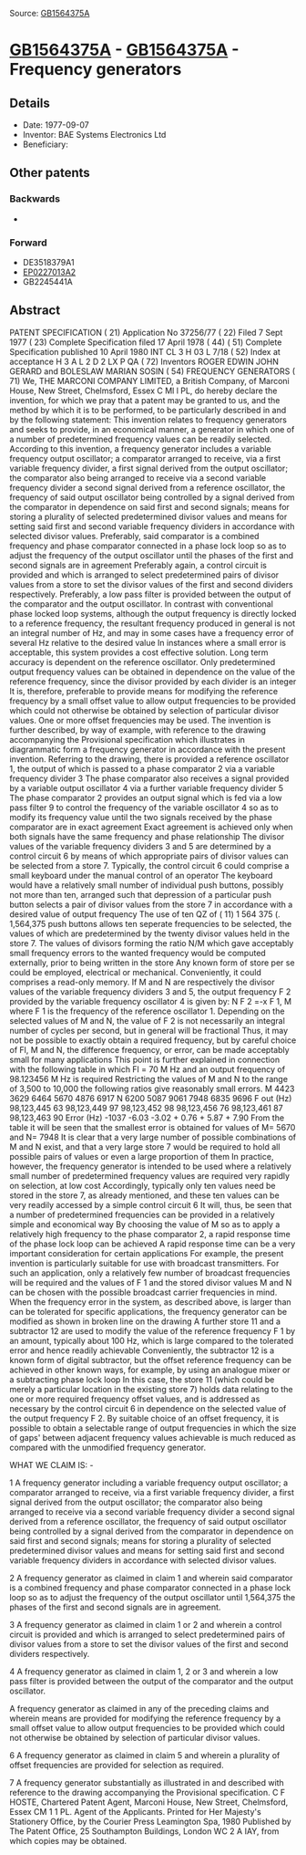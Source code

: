 Source: [GB1564375A](https://patents.google.com/patent/GB1564375A)

# [GB1564375A](GB1564375A.md) - [GB1564375A](GB1564375A.md) - Frequency generators

## Details

* Date: 1977-09-07
* Inventor: BAE Systems Electronics Ltd
* Beneficiary: 

## Other patents

### Backwards
 * 
### Forward
 * DE3518379A1
 * [EP0227013A2](EP0227013A2.md)
 * GB2245441A
## Abstract

PATENT SPECIFICATION 
( 21) Application No 37256/77 ( 22) Filed 7 Sept 1977 ( 23) Complete Specification filed 17 April 1978 ( 44) ( 51) 
Complete Specification published 10 April 1980 
INT CL 3 H 03 L 7/18 ( 52) Index at acceptance H 3 A L 2 D 2 LX P QA ( 72) Inventors ROGER EDWIN JOHN GERARD and BOLESLAW MARIAN SOSIN ( 54) FREQUENCY GENERATORS ( 71) We, THE MARCONI COMPANY LIMITED, a British Company, of Marconi House, New Street, Chelmsford, Essex C Ml l PL, do hereby declare the invention, for which we pray that a patent may be granted to us, and the method by which it is to be performed, to be particularly described in and by the following statement: This invention relates to frequency generators and seeks to provide, in an economical manner, a generator in which one of a number of predetermined frequency values can be readily selected. 
According to this invention, a frequency generator includes a variable frequency output oscillator; a comparator arranged to receive, via a first variable frequency divider, a first signal derived from the output oscillator; the comparator also being arranged to receive via a second variable frequency divider a second signal derived from a reference oscillator, the frequency of said output oscillator being controlled by a signal derived from the comparator in dependence on said first and second signals; means for storing a plurality of selected predetermined divisor values and means for setting said first and second variable frequency dividers in accordance with selected divisor values. 
Preferably, said comparator is a combined frequency and phase comparator connected in a phase lock loop so as to adjust the frequency of the output oscillator until the phases of the first and second signals are in agreement Preferably again, a control circuit is provided and which is arranged to select predetermined pairs of divisor values from a store to set the divisor values of the first and second dividers respectively. 
Preferably, a low pass filter is provided between the output of the comparator and the output oscillator. 
In contrast with conventional phase locked loop systems, although the output frequency is directly locked to a reference frequency, the resultant frequency produced in general is not an integral number of Hz, and may in some cases have a frequency error of several Hz relative to the desired value In instances where a small error is acceptable, this system provides a cost effective solution. 
Long term accuracy is dependent on the reference oscillator. 
Only predetermined output frequency values can be obtained in dependence on the value of the reference frequency, since the divisor provided by each divider is an integer It is, therefore, preferable to provide means for modifying the reference frequency by a small offset value to allow output frequencies to be provided which could not otherwise be obtained by selection of particular divisor values. 
One or more offset frequencies may be used. 
The invention is further described, by way of example, with reference to the drawing accompanying the Provisional specification which illustrates in diagrammatic form a frequency generator in accordance with the present invention. 
Referring to the drawing, there is provided a reference oscillator 1, the output of which is passed to a phase comparator 2 via a variable frequency divider 3 The phase comparator also receives a signal provided by a variable output oscillator 4 via a further variable frequency divider 5 The phase comparator 2 provides an output signal which is fed via a low pass filter 9 to control the frequency of the variable oscillator 4 so as to modify its frequency value until the two signals received by the phase comparator are in exact agreement Exact agreement is achieved only when both signals have the same frequency and phase relationship The divisor values of the variable frequency dividers 3 and 5 are determined by a control circuit 6 by means of which appropriate pairs of divisor values can be selected from a store 7. 
Typically, the control circuit 6 could comprise a small keyboard under the manual control of an operator The keyboard would have a relatively small number of individual push buttons, possibly not more than ten, arranged such that depression of a particular push button selects a pair of divisor values from the store 7 in accordance with a desired value of output frequency The use of ten QZ of ( 11) 1 564 375 (. 
1,564,375 push buttons allows ten seperate frequencies to be selected, the values of which are predetermined by the twenty divisor values held in the store 7. 
The values of divisors forming the ratio N/M which gave acceptably small frequency errors to the wanted frequency would be computed externally, prior to being written in the store Any known form of store per se could be employed, electrical or mechanical. 
Conveniently, it could comprises a read-only memory. 
If M and N are respectively the divisor values of the variable frequency dividers 3 and 5, the output frequency F 2 provided by the variable frequency oscillator 4 is given by: 
N F 2 =-x F 1, M where F 1 is the frequency of the reference oscillator 1. 
Depending on the selected values of M and N, the value of F 2 is not necessarily an integral number of cycles per second, but in general will be fractional Thus, it may not be possible to exactly obtain a required frequency, but by careful choice of Fl, M and N, the difference frequency, or error, can be made acceptably small for many applications This point is further explained in connection with the following table in which Fl = 70 M Hz and an output frequency of 98.123456 M Hz is required Restricting the values of M and N to the range of 3,500 to 10,000 the following ratios give reasonably small errors. 
M 4423 3629 6464 5670 4876 6917 N 6200 5087 9061 7948 6835 9696 F out (Hz) 98,123,445 63 98,123,449 97 98,123,452 98 98,123,456 76 98,123,461 87 98,123,463 90 Error (Hz) -1037 -6.03 -3.02 + 0.76 + 5.87 + 7.90 From the table it will be seen that the smallest error is obtained for values of M= 5670 and N= 7948 It is clear that a very large number of possible combinations of M and N exist, and that a very large store 7 would be required to hold all possible pairs of values or even a large proportion of them In practice, however, the frequency generator is intended to be used where a relatively small number of predetermined frequency values are required very rapidly on selection, at low cost Accordingly, typically only ten values need be stored in the store 7, as already mentioned, and these ten values can be very readily accessed by a simple control circuit 6 It will, thus, be seen that a number of predetermined frequencies can be provided in a relatively simple and economical way By choosing the value of M so as to apply a relatively high frequency to the phase comparator 2, a rapid response time of the phase lock loop can be achieved A rapid response time can be a very important consideration for certain applications For example, the present invention is particularly suitable for use with broadcast transmitters. 
For such an application, only a relatively few number of broadcast frequencies will be required and the values of F 1 and the stored divisor values M and N can be chosen with the possible broadcast carrier frequencies in mind. 
When the frequency error in the system, as described above, is larger than can be tolerated for specific applications, the frequency generator can be modified as shown in broken line on the drawing A further store 11 and a subtractor 12 are used to modify the value of the reference frequency F 1 by an amount, typically about 100 Hz, which is large compared to the tolerated error and hence readily achievable Conveniently, the subtractor 12 is a known form of digital subtractor, but the offset reference frequency can be achieved in other known ways, for example, by using an analogue mixer or a subtracting phase lock loop In this case, the store 11 (which could be merely a particular location in the existing store 7) holds data relating to the one or more required frequency offset values, and is addressed as necessary by the control circuit 6 in dependence on the selected value of the output frequency F 2. 
By suitable choice of an offset frequency, it is possible to obtain a selectable range of output frequencies in which the size of gaps' between adjacent frequency values achievable is much reduced as compared with the unmodified frequency generator.

WHAT WE CLAIM IS: -
 
1 A frequency generator including a variable frequency output oscillator; a comparator arranged to receive, via a first variable frequency divider, a first signal derived from the output oscillator; the comparator also being arranged to receive via a second variable frequency divider a second signal derived from a reference oscillator, the frequency of said output oscillator being controlled by a signal derived from the comparator in dependence on said first and second signals; means for storing a plurality of selected predetermined divisor values and means for setting said first and second variable frequency dividers in accordance with selected divisor values.

  
2 A frequency generator as claimed in claim 1 and wherein said comparator is a combined frequency and phase comparator connected in a phase lock loop so as to adjust the frequency of the output oscillator until 1,564,375 the phases of the first and second signals are in agreement.

  
3 A frequency generator as claimed in claim 1 or 2 and wherein a control circuit is provided and which is arranged to select predetermined pairs of divisor values from a store to set the divisor values of the first and second dividers respectively.

  
4 A frequency generator as claimed in claim 1, 2 or 3 and wherein a low pass filter is provided between the output of the comparator and the output oscillator.

  
A frequency generator as claimed in any of the preceding claims and wherein means are provided for modifying the reference frequency by a small offset value to allow output frequencies to be provided which could not otherwise be obtained by selection of particular divisor values.

  
6 A frequency generator as claimed in claim 5 and wherein a plurality of offset frequencies are provided for selection as required.

  
7 A frequency generator substantially as illustrated in and described with reference to the drawing accompanying the Provisional specification.
C F HOSTE, Chartered Patent Agent, Marconi House, New Street, Chelmsford, Essex CM 1 1 PL.
Agent of the Applicants.
Printed for Her Majesty's Stationery Office, by the Courier Press Leamington Spa, 1980 Published by The Patent Office, 25 Southampton Buildings, London WC 2 A IAY, from which copies may be obtained.